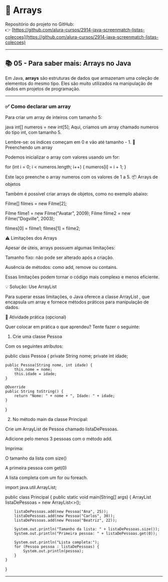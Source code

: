 # 📌 Arrays

Repositório do projeto no GitHub:  
👉 [https://github.com/alura-cursos/2914-java-screenmatch-listas-colecoes](https://github.com/alura-cursos/2914-java-screenmatch-listas-colecoes)

---

## 📚 05 - Para saber mais: Arrays no Java

Em Java, **arrays** são estruturas de dados que armazenam uma coleção de elementos do mesmo tipo. Eles são muito utilizados na manipulação de dados em projetos de programação.

---

### ✅ Como declarar um array

Para criar um array de inteiros com tamanho 5:

java
int[] numeros = new int[5];
Aqui, criamos um array chamado numeros do tipo int, com tamanho 5.

Lembre-se: os índices começam em 0 e vão até tamanho - 1.
🔁 Preenchendo um array

Podemos inicializar o array com valores usando um for:

for (int i = 0; i < numeros.length; i++) {
    numeros[i] = i + 1;
}


Este laço preenche o array numeros com os valores de 1 a 5.
📦 Arrays de objetos

Também é possível criar arrays de objetos, como no exemplo abaixo:

Filme[] filmes = new Filme[2];

Filme filme1 = new Filme("Avatar", 2009);
Filme filme2 = new Filme("Dogville", 2003);

filmes[0] = filme1;
filmes[1] = filme2;

⚠️ Limitações dos Arrays

Apesar de úteis, arrays possuem algumas limitações:

Tamanho fixo: não pode ser alterado após a criação.

Ausência de métodos: como add, remove ou contains.

Essas limitações podem tornar o código mais complexo e menos eficiente.

💡 Solução: Use ArrayList

Para superar essas limitações, o Java oferece a classe ArrayList
, que encapsula um array e fornece métodos práticos para manipulação de dados.

🧪 Atividade prática (opcional)

Quer colocar em prática o que aprendeu? Tente fazer o seguinte:

1. Crie uma classe Pessoa

Com os seguintes atributos:

public class Pessoa {
    private String nome;
    private int idade;

    public Pessoa(String nome, int idade) {
        this.nome = nome;
        this.idade = idade;
    }

    @Override
    public String toString() {
        return "Nome: " + nome + ", Idade: " + idade;
    }
}

2. No método main da classe Principal:

Crie um ArrayList de Pessoa chamado listaDePessoas.

Adicione pelo menos 3 pessoas com o método add.

Imprima:

O tamanho da lista com size()

A primeira pessoa com get(0)

A lista completa com um for ou foreach.

import java.util.ArrayList;

public class Principal {
    public static void main(String[] args) {
        ArrayList<Pessoa> listaDePessoas = new ArrayList<>();

        listaDePessoas.add(new Pessoa("Ana", 25));
        listaDePessoas.add(new Pessoa("Carlos", 30));
        listaDePessoas.add(new Pessoa("Beatriz", 22));

        System.out.println("Tamanho da lista: " + listaDePessoas.size());
        System.out.println("Primeira pessoa: " + listaDePessoas.get(0));

        System.out.println("Lista completa:");
        for (Pessoa pessoa : listaDePessoas) {
            System.out.println(pessoa);
        }
    }
}

---
